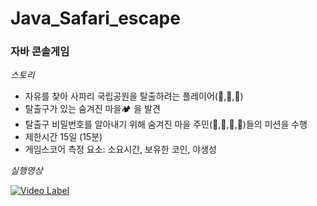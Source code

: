 # Java_Safari_escape
### 자바 콘솔게임
*스토리*
- 자유를 찾아 사파리 국립공원을 탈출하려는 플레이어(🐷,🐯,🐻)
- 탈출구가 있는 숨겨진 마을🏕 을 발견
- 탈출구 비밀번호를 알아내기 위해 숨겨진 마을 주민(🦉,🐢,🦅,🦚)들의 미션을 수행
- 제한시간 15일 (15분)
- 게임스코어 측정 요소: 소요시간, 보유한 코인, 야생성

*실행영상*

[![Video Label](https://img.youtube.com/vi/jUO2i69-V1Y/0.jpg)](https://youtu.be/jUO2i69-V1Y)
